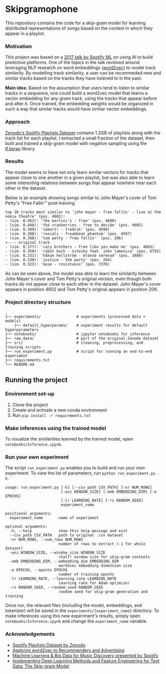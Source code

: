 # Skipgramophone

This repository contains the code for a skip-gram model for learning distributed representations of songs based on the context in which they appear in a playlist.

### Motivation

This project was based on a [2017 talk by Spotify ML](https://youtu.be/HKW_v0xLHH4) on using AI to build predictive platforms. One of the topics in the talk revolved around leveraging NLP research on word embeddings ([word2vec](https://arxiv.org/abs/1301.3781)) to model track similarity. By modelling track similarity, a user can be recommeded new and similar tracks based on the tracks they have listened to in the past.

**Main idea:** Based on the assumption that users tend to listen to similar tracks in a sequence, one could build a word2vec model that learns a vector embedding for any given track, using the tracks that appear before and after it. Once trained, the embedding weights would be organized in such a way that similar tracks would have similar vector embeddings.

### Approach

[Zenodo's Spotify Playlists Dataset](https://zenodo.org/record/2594557) contains 1.2GB of playlists along with the track list for each playlist. I extracted a small fraction of the dataset, then built and trained a skip-gram model with negative sampling using the [tf.keras](https://www.tensorflow.org/api_docs/python/tf/keras) library.

### Results

The model seems to have not only learn similar vectors for tracks that appear close to one another in a given playlist, but was also able to learn some interesting relations between songs that appear nowhere near each other in the dataset.

Below is an example showing songs similar to John Mayer's cover of Tom Petty's "Free Fallin'" post-training.

```
top 10 tracks most similar to 'john mayer - free fallin' - live at the nokia theatre' (pos. 4602):
- (sim. 0.562): 'the martini's - free' (pos. 4600)
- (sim. 0.446): 'the cranberries - free to decide' (pos. 4605)
- (sim. 0.389): 'säkert! - fredrik' (pos. 4599)
- (sim. 0.388): 'rascals - freakbeat phantom' (pos. 4597)
- (sim. 0.388): 'tom petty - free fallin'' (pos. 206)                     <---- original track
- (sim. 0.377): 'cary brothers - free like you make me' (pos. 4603)
- (sim. 0.350): 'robot koch - nitesky feat. john lamonica' (pos. 6755)
- (sim. 0.331): 'håkan hellström - brännö serenad' (pos. 3480)
- (sim. 0.330): 'justice - the party' (pos. 264)
- (sim. 0.323): 'muse - resistance' (pos. 7376)
```

As can be seen above, the model was able to learn the similarity between John Mayer's cover and Tom Petty's original version, even though both tracks do not appear close to each other in the dataset. John Mayer's cover appears in position 4602 and Tom Petty's original appears in position 206.

### Project directory structure

```
.
├── experiments/                # experiments (processed data + models)
    ├── default_hyperparams/    # experiment results for default hyperparameters
├── notebooks/                  # jypyter notebooks for inference
├── raw_data/                   # part of the original Zenodo dataset
├── src/                        # cleaning, preprocessing, and training scripts
├── run_experiment.py           # script for running an end-to-end experiment
├── requirements.txt
└── README.md
```

## Running the project

### Environment set-up

1. Clone the project
2. Create and activate a new conda environment
3. Run `pip install -r requirements.txt`

### Make inferences using the trained model

To visualize the similarities learned by the trained model, open `notebooks/Inference.ipynb`.

### Run your own experiment

The script `run_experiment.py` enables you to build and run your own experiment. To view the list of parameters, run `python run_experiment.py -h`.

```
usage: run_experiment.py [-h] [--csv_path CSV_PATH] [-nr NUM_ROWS]
                         [-wsz WINDOW_SIZE] [-emb EMBEDDING_DIM] [-e EPOCHS]
                         [-lr LEARNING_RATE] [-rs RANDOM_SEED]
                         experiment_name

positional arguments:
  experiment_name       name of experiment

optional arguments:
  -h, --help            show this help message and exit
  --csv_path CSV_PATH   path to original .csv dataset
  -nr NUM_ROWS, --num_rows NUM_ROWS
                        number of rows to extract (-1 for whole dataset)
  -wsz WINDOW_SIZE, --window_size WINDOW_SIZE
                        (half) window size for skip-gram contexts
  -emb EMBEDDING_DIM, --embedding_dim EMBEDDING_DIM
                        word2vec embedding dimension size
  -e EPOCHS, --epochs EPOCHS
                        number of training epochs
  -lr LEARNING_RATE, --learning_rate LEARNING_RATE
                        learning rate for Adam optimizer
  -rs RANDOM_SEED, --random_seed RANDOM_SEED
                        random seed for skip-gram generation and training
```

Once run, the relevant files (including the model, embeddings, and tokenizer) will be saved in the `experiments/{experiment_name}` directory. To make inferences using this new experiment's results, simply open `notebooks/Inference.ipynb` and change the `experiment_name` variable.

### Acknowledgements

- [Spotify Playlists Dataset by Zenodo](https://zenodo.org/record/2594557)
- [Applying word2vec to Recommenders and Advertising](https://mccormickml.com/2018/06/15/applying-word2vec-to-recommenders-and-advertising/)
- [Machine Learning & Big Data for Music Discovery presented by Spotify](https://youtu.be/HKW_v0xLHH4) 
- [Implementing Deep Learning Methods and Feature Engineering for Text Data: The Skip-gram Model](https://www.kdnuggets.com/2018/04/implementing-deep-learning-methods-feature-engineering-text-data-skip-gram.html)

